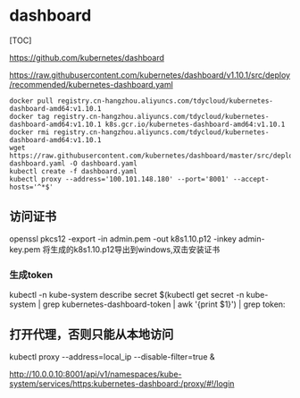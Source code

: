 # dashboard

[TOC]

https://github.com/kubernetes/dashboard

https://raw.githubusercontent.com/kubernetes/dashboard/v1.10.1/src/deploy/recommended/kubernetes-dashboard.yaml

```
docker pull registry.cn-hangzhou.aliyuncs.com/tdycloud/kubernetes-dashboard-amd64:v1.10.1
docker tag registry.cn-hangzhou.aliyuncs.com/tdycloud/kubernetes-dashboard-amd64:v1.10.1 k8s.gcr.io/kubernetes-dashboard-amd64:v1.10.1
docker rmi registry.cn-hangzhou.aliyuncs.com/tdycloud/kubernetes-dashboard-amd64:v1.10.1
wget https://raw.githubusercontent.com/kubernetes/dashboard/master/src/deploy/recommended/kubernetes-dashboard.yaml -O dashboard.yaml
kubectl create -f dashboard.yaml
kubectl proxy --address='100.101.148.180' --port='8001' --accept-hosts='^*$'
```

## 访问证书
openssl pkcs12 -export -in admin.pem  -out k8s1.10.p12 -inkey admin-key.pem
将生成的k8s1.10.p12导出到windows,双击安装证书

### 生成token
kubectl -n kube-system describe secret $(kubectl get secret -n kube-system | grep kubernetes-dashboard-token | awk '{print $1}') | grep token:

## 打开代理，否则只能从本地访问
kubectl proxy --address=local_ip --disable-filter=true &

http://10.0.0.10:8001/api/v1/namespaces/kube-system/services/https:kubernetes-dashboard:/proxy/#!/login


